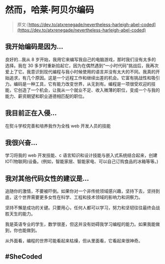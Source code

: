 # 然而，哈莱·阿贝尔编码

> 原文:[https://dev.to/atxrenegade/nevertheless-harleigh-abel-coded](https://dev.to/atxrenegade/nevertheless-harleigh-abel-coded)

## [](#i-began-coding-because)我开始编码是因为...

良好的...我从 8 岁开始，我用它来编写我自己的电脑游戏，那时我们没有太多的选择。我在 30 多岁时重新拾起它，因为在偶然遇到“一小时代码”挑战后，我再次爱上了它。我意识到现代编程与我小时候使用的语言并没有太大的不同。我真的开始追求，有几个原因。这是一个远程工作和继续出差的机会。它富有挑战性和吸引力。编码是一种工具，它有能力改变世界，从无到有。编程是一项很受欢迎的技能，它创造了一个机会，让我从一个就业不足、收入微薄的职位，变成一个与我的能力、薪资期望和职业道德相匹配的职位。

## [](#im-currently-hacking-on)我目前正在入侵...

在熨斗学校完善和培养我作为全栈 web 开发人员的技能

## [](#im-excited-about)我很兴奋...

学习将我的 web 开发技能、c 语言知识和设计技能与嵌入式系统结合起来，创建 IOT(物联网)设备。(例如，智能家居、智能家电、可以自己订购食品的冰箱等等。)

## [](#my-advice-for-other-women-who-code-is)我对其他代码女性的建议是...

追随你的激情，不要被吓倒。如果你对一个非传统领域感兴趣，坚持下去，坚持到底，这个世界需要更多女性在科学、工程和技术领域的影响力和洞察力。

坚持不懈是成功的关键。只要用心，任何人都可以学习，努力和坚韧往往最终会战胜天生的能力。

我是英语专业的学生，数学很差，但这并没有妨碍我学习编程的能力。如果我能做到，你也能做到。

从外面看，编程的世界可能看起来枯燥，但从里面看，它看起来很神奇。

## [](#shecoded)#SheCoded